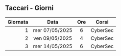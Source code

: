 ## Taccari - Giorni

|Giornata| Data | Ore | Corsi |
|--:|:-:|:-:|:-:|
|1|mer 07/05/2025|6|CyberSec|
|2|ven 09/05/2025|4|CyberSec|
|3|mer 14/05/2025|6|CyberSec|


